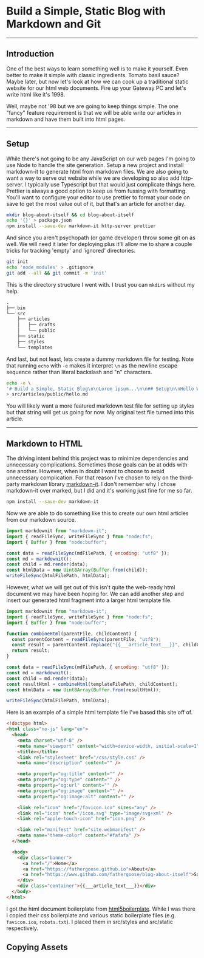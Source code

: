 # Build a Simple, Static Blog with Markdown and Git

---

## Introduction

One of the best ways to learn something well is to make it yourself. Even
better to make it simple with classic ingredients. Tomato basil sauce? Maybe
later, but now let's look at how we can cook up a traditional static website
for our html web documents. Fire up your Gateway PC and let's write html like
it's 1998.

Well, maybe not '98 but we are going to keep things simple. The one "fancy"
feature requirement is that we will be able write our articles in markdown and
have them built into html pages.

---

## Setup

While there's not going to be any JavaScript on our web pages I'm going to use
Node to handle the site generation. Setup a new project and install markdown-it
to generate html from markdown files. We are also going to want a way to serve
out website while we are developing so also add http-server. I typically use
Typescript but that would just complicate things here. Prettier is always a
good option to keep us from fussing with formatting. You'll want to configure
your editor to use prettier to format your code on save to get the most value
out of it, but that's an article for another day.

```bash
mkdir blog-about-itself && cd blog-about-itself
echo '{}' > package.json
npm install --save-dev markdown-it http-server prettier
```

And since you aren't psychopath (or game developer) throw some git on as well.
We will need it later for deploying plus it'll allow me to share a couple
tricks for tracking 'empty' and 'ignored' directories.

```bash
git init
echo 'node_modules' > .gitignore
git add --all && git commit -m 'init'
```

This is the directory structure I went with. I trust you can `mkdir`s without my
help.

```txt
.
├── bin
└── src
    ├── articles
    │   ├── drafts
    │   └── public
    ├── static
    ├── styles
    └── templates
```

And last, but not least, lets create a dummy markdown file for testing. Note
that running `echo` with `-e` makes it interpret `\n` as the newline escape sequence
rather than literal backslash and "n" characters.

```bash
echo -e \
'# Build a Simple, Static Blog\n\nLorem ipsum...\n\n## Setup\n\nHello Web!' \
> src/articles/public/hello.md
```

You will likely want a more featured markdown test file for setting up styles
but that string will get us going for now. My original test file turned into
this article.

---

## Markdown to HTML

The driving intent behind this project was to minimize dependencies and
unnecessary complications. Sometimes those goals can be at odds with one
another. However, when in doubt I want to choose to avoid unnecessary
complication. For that reason I've chosen to rely on the third-party markdown
library [markdown-it](https://www.npmjs.com/package/markdown-it). I don't
remember why I chose markdown-it over marked, but I did and it's working just
fine for me so far.

```bash
npm install --save-dev markdown-it
```

Now we are able to do something like this to create our own html articles from
our markdown source.

```JavaScript
import markdownit from "markdown-it";
import { readFileSync, writeFileSync } from "node:fs";
import { Buffer } from "node:buffer";

const data = readFileSync(mdFilePath, { encoding: "utf8" });
const md = markdownit();
const child = md.render(data);
const htmlData = new Uint8Array(Buffer.from(child));
writeFileSync(htmlFilePath, htmlData);
```

However, what we will get out of this isn't quite the web-ready html document we
may have been hoping for. We can add another step and insert our generated html
fragment into a larger html template file.

```JavaScript
import markdownit from "markdown-it";
import { readFileSync, writeFileSync } from "node:fs";
import { Buffer } from "node:buffer";

function combineHtml(parentFile, childContent) {
  const parentContent = readFileSync(parentFile, "utf8");
  const result = parentContent.replace("{{___article_text___}}", childContent);
  return result;
}

const data = readFileSync(mdFilePath, { encoding: "utf8" });
const md = markdownit();
const child = md.render(data);
const resultHtml = combineHtml(templateFilePath, childContent);
const htmlData = new Uint8Array(Buffer.from(resultHtml));

writeFileSync(htmlFilePath, htmlData);
```

Here is an example of a simple html template file I've based this site off of.

```html
<!doctype html>
<html class="no-js" lang="en">
  <head>
    <meta charset="utf-8" />
    <meta name="viewport" content="width=device-width, initial-scale=1" />
    <title></title>
    <link rel="stylesheet" href="/css/style.css" />
    <meta name="description" content="" />

    <meta property="og:title" content="" />
    <meta property="og:type" content="" />
    <meta property="og:url" content="" />
    <meta property="og:image" content="" />
    <meta property="og:image:alt" content="" />

    <link rel="icon" href="/favicon.ico" sizes="any" />
    <link rel="icon" href="/icon.svg" type="image/svg+xml" />
    <link rel="apple-touch-icon" href="icon.png" />

    <link rel="manifest" href="site.webmanifest" />
    <meta name="theme-color" content="#fafafa" />
  </head>

  <body>
    <div class="banner">
      <a href="/">Home</a>
      <a href="https://fathergoose.github.io">About</a>
      <a href="https://www.github.com/fathergoose/blog-about-itself">Source</a>
    </div>
    <div class="container">{{___article_text___}}</div>
  </body>
</html>
```

I got the html document boilerplate from
[html5boilerplate](https://html5boilerplate.com/). While I was there I copied
their css boilerplate and various static boilerplate files (e.g. `favicon.ico`,
`robots.txt`). I placed them in src/styles and src/static respectively.

## Copying Assets
